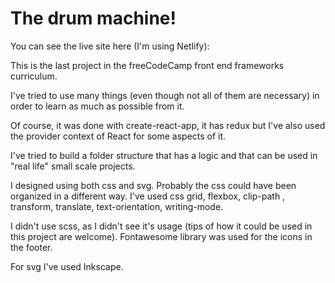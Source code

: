 # The drum machine!

You can see the live site here (I'm using Netlify):


This is the last project in the freeCodeCamp front end frameworks curriculum.

I've tried to use many things (even though not all of them are necessary) in order to learn as much as possible from it.

Of course, it was done with create-react-app, it has redux but I've also used the provider context of React for some aspects of it.

I've tried to build a folder structure that has a logic and that can be used in "real life" small scale projects.

I designed using both css and svg.
Probably the css could have been organized in a different way.
I've used css grid, flexbox, clip-path , transform, translate, text-orientation, writing-mode.

I didn't use scss, as I didn't see it's usage (tips of how it could be used in this project are welcome).
Fontawesome  library was used for the icons in the footer.

For svg I've used Inkscape. 

